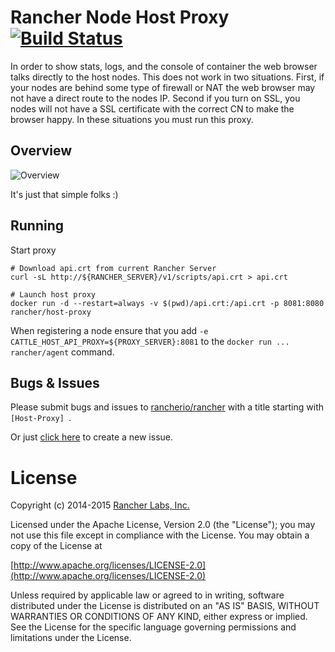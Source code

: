 # Rancher Node Host Proxy [![Build Status](http://drone.rancher.io/api/badge/github.com/rancherio/host-proxy/status.svg?branch=master)](http://drone.rancher.io/github.com/rancherio/host-proxy)

In order to show stats, logs, and the console of container the web browser talks directly to the
host nodes.  This does not work in two situations.  First, if your nodes are behind some type of
firewall or NAT the web browser may not have a direct route to the nodes IP.  Second if you turn
on SSL, you nodes will not have a SSL certificate with the correct CN to make the browser happy.
In these situations you must run this proxy.

## Overview

![Overview](https://docs.google.com/drawings/d/1EGCpRRcTkKxYkUCpKFkWjpYvUsUAMoUR82e-ySxolwQ/pub?w=960&h=720)

It's just that simple folks :)

## Running

Start proxy

```shell
# Download api.crt from current Rancher Server
curl -sL http://${RANCHER_SERVER}/v1/scripts/api.crt > api.crt

# Launch host proxy
docker run -d --restart=always -v $(pwd)/api.crt:/api.crt -p 8081:8080 rancher/host-proxy
```

When registering a node ensure that you add `-e CATTLE_HOST_API_PROXY=${PROXY_SERVER}:8081` to the
`docker run ... rancher/agent` command.

## Bugs & Issues
Please submit bugs and issues to [rancherio/rancher](//github.com/rancherio/rancher/issues) with a title starting with `[Host-Proxy] `.

Or just [click here](//github.com/rancherio/rancher/issues/new?title=%5BHost-Proxy%5D%20) to create a new issue.


# License
Copyright (c) 2014-2015 [Rancher Labs, Inc.](http://rancher.com)

Licensed under the Apache License, Version 2.0 (the "License");
you may not use this file except in compliance with the License.
You may obtain a copy of the License at

[http://www.apache.org/licenses/LICENSE-2.0](http://www.apache.org/licenses/LICENSE-2.0)

Unless required by applicable law or agreed to in writing, software
distributed under the License is distributed on an "AS IS" BASIS,
WITHOUT WARRANTIES OR CONDITIONS OF ANY KIND, either express or implied.
See the License for the specific language governing permissions and
limitations under the License.
